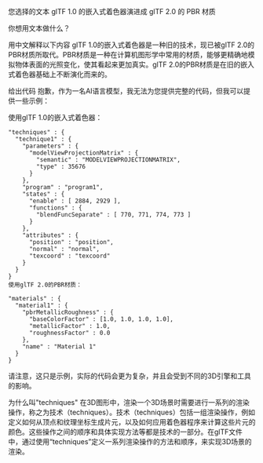 您选择的文本
glTF 1.0 的嵌入式着色器演进成 glTF 2.0 的 PBR 材质

你想用文本做什么？

用中文解释以下内容
glTF 1.0的嵌入式着色器是一种旧的技术，现已被glTF 2.0的PBR材质所取代。PBR材质是一种在计算机图形学中常用的材质，能够更精确地模拟物体表面的光照变化，使其看起来更加真实。glTF 2.0的PBR材质是在旧的嵌入式着色器基础上不断演化而来的。

给出代码
抱歉，作为一名AI语言模型，我无法为您提供完整的代码，但我可以提供一些示例：

使用glTF 1.0的嵌入式着色器：


```
"techniques" : {
  "technique1" : {
    "parameters" : {
      "modelViewProjectionMatrix" : {
        "semantic" : "MODELVIEWPROJECTIONMATRIX",
        "type" : 35676
      }
    },
    "program" : "program1",
    "states" : {
      "enable" : [ 2884, 2929 ],
      "functions" : {
        "blendFuncSeparate" : [ 770, 771, 774, 773 ]
      }
    },
    "attributes" : {
      "position" : "position",
      "normal" : "normal",
      "texcoord" : "texcoord"
    }
  }
}
使用glTF 2.0的PBR材质：

"materials" : {
  "material1" : {
    "pbrMetallicRoughness" : {
      "baseColorFactor" : [1.0, 1.0, 1.0, 1.0],
      "metallicFactor" : 1.0,
      "roughnessFactor" : 0.0
    },
    "name" : "Material 1"
  }
}
```

请注意，这只是示例，实际的代码会更为复杂，并且会受到不同的3D引擎和工具的影响。

为什么叫"techniques"
在3D图形中，渲染一个3D场景时需要进行一系列的渲染操作，称之为技术（techniques）。技术（techniques）包括一组渲染操作，例如定义如何从顶点和纹理坐标生成片元，以及如何应用着色器程序来计算这些片元的颜色。这些操作之间的顺序和具体实现方法等都是技术的一部分。在glTF文件中，通过使用“techniques”定义一系列渲染操作的方法和顺序，来实现3D场景的渲染。